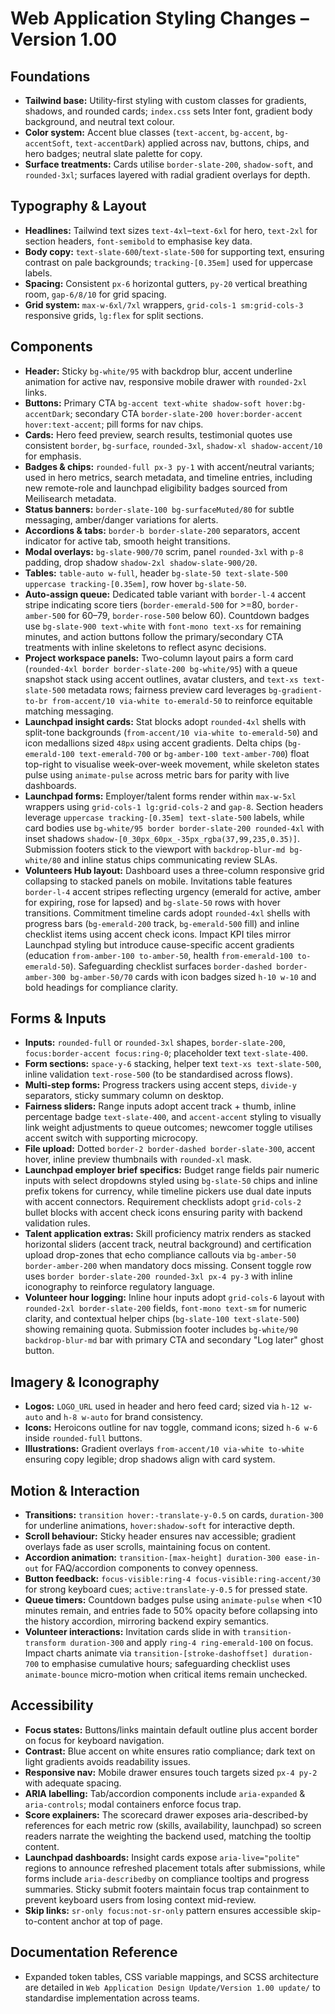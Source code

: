 # Web Application Styling Changes – Version 1.00

## Foundations
- **Tailwind base:** Utility-first styling with custom classes for gradients, shadows, and rounded cards; `index.css` sets Inter font, gradient body background, and neutral text colour.
- **Color system:** Accent blue classes (`text-accent`, `bg-accent`, `bg-accentSoft`, `text-accentDark`) applied across nav, buttons, chips, and hero badges; neutral slate palette for copy.
- **Surface treatments:** Cards utilise `border-slate-200`, `shadow-soft`, and `rounded-3xl`; surfaces layered with radial gradient overlays for depth.

## Typography & Layout
- **Headlines:** Tailwind text sizes `text-4xl`–`text-6xl` for hero, `text-2xl` for section headers, `font-semibold` to emphasise key data.
- **Body copy:** `text-slate-600`/`text-slate-500` for supporting text, ensuring contrast on pale backgrounds; `tracking-[0.35em]` used for uppercase labels.
- **Spacing:** Consistent `px-6` horizontal gutters, `py-20` vertical breathing room, `gap-6/8/10` for grid spacing.
- **Grid system:** `max-w-6xl/7xl` wrappers, `grid-cols-1 sm:grid-cols-3` responsive grids, `lg:flex` for split sections.

## Components
- **Header:** Sticky `bg-white/95` with backdrop blur, accent underline animation for active nav, responsive mobile drawer with `rounded-2xl` links.
- **Buttons:** Primary CTA `bg-accent text-white shadow-soft hover:bg-accentDark`; secondary CTA `border-slate-200 hover:border-accent hover:text-accent`; pill forms for nav chips.
- **Cards:** Hero feed preview, search results, testimonial quotes use consistent `border`, `bg-surface`, `rounded-3xl`, `shadow-xl shadow-accent/10` for emphasis.
- **Badges & chips:** `rounded-full px-3 py-1` with accent/neutral variants; used in hero metrics, search metadata, and timeline entries, including new remote-role and launchpad eligibility badges sourced from Meilisearch metadata.
- **Status banners:** `border-slate-100 bg-surfaceMuted/80` for subtle messaging, amber/danger variations for alerts.
- **Accordions & tabs:** `border-b border-slate-200` separators, accent indicator for active tab, smooth height transitions.
- **Modal overlays:** `bg-slate-900/70` scrim, panel `rounded-3xl` with `p-8` padding, drop shadow `shadow-2xl shadow-slate-900/20`.
- **Tables:** `table-auto w-full`, header `bg-slate-50 text-slate-500 uppercase tracking-[0.35em]`, row hover `bg-slate-50`.
- **Auto-assign queue:** Dedicated table variant with `border-l-4` accent stripe indicating score tiers (`border-emerald-500` for >=80, `border-amber-500` for 60–79, `border-rose-500` below 60). Countdown badges use `bg-slate-900 text-white` with `font-mono text-xs` for remaining minutes, and action buttons follow the primary/secondary CTA treatments with inline skeletons to reflect async decisions.
- **Project workspace panels:** Two-column layout pairs a form card (`rounded-4xl border border-slate-200 bg-white/95`) with a queue snapshot stack using accent outlines, avatar clusters, and `text-xs text-slate-500` metadata rows; fairness preview card leverages `bg-gradient-to-br from-accent/10 via-white to-emerald-50` to reinforce equitable matching messaging.
- **Launchpad insight cards:** Stat blocks adopt `rounded-4xl` shells with split-tone backgrounds (`from-accent/10 via-white to-emerald-50`) and icon medallions sized `48px` using accent gradients. Delta chips (`bg-emerald-100 text-emerald-700` or `bg-amber-100 text-amber-700`) float top-right to visualise week-over-week movement, while skeleton states pulse using `animate-pulse` across metric bars for parity with live dashboards.
- **Launchpad forms:** Employer/talent forms render within `max-w-5xl` wrappers using `grid-cols-1 lg:grid-cols-2` and `gap-8`. Section headers leverage `uppercase tracking-[0.35em] text-slate-500` labels, while card bodies use `bg-white/95 border border-slate-200 rounded-4xl` with inset shadows `shadow-[0_30px_60px_-35px_rgba(37,99,235,0.35)]`. Submission footers stick to the viewport with `backdrop-blur-md bg-white/80` and inline status chips communicating review SLAs.
- **Volunteers Hub layout:** Dashboard uses a three-column responsive grid collapsing to stacked panels on mobile. Invitations table features `border-l-4` accent stripes reflecting urgency (emerald for active, amber for expiring, rose for lapsed) and `bg-slate-50` rows with hover transitions. Commitment timeline cards adopt `rounded-4xl` shells with progress bars (`bg-emerald-200` track, `bg-emerald-500` fill) and inline checklist items using accent check icons. Impact KPI tiles mirror Launchpad styling but introduce cause-specific accent gradients (education `from-amber-100 to-amber-50`, health `from-emerald-100 to-emerald-50`). Safeguarding checklist surfaces `border-dashed border-amber-300 bg-amber-50/70` cards with icon badges sized `h-10 w-10` and bold headings for compliance clarity.

## Forms & Inputs
- **Inputs:** `rounded-full` or `rounded-3xl` shapes, `border-slate-200`, `focus:border-accent focus:ring-0`; placeholder text `text-slate-400`.
- **Form sections:** `space-y-6` stacking, helper text `text-xs text-slate-500`, inline validation `text-rose-500` (to be standardised across flows).
- **Multi-step forms:** Progress trackers using accent steps, `divide-y` separators, sticky summary column on desktop.
- **Fairness sliders:** Range inputs adopt accent track + thumb, inline percentage badge `text-slate-400`, and `accent-accent` styling to visually link weight adjustments to queue outcomes; newcomer toggle utilises accent switch with supporting microcopy.
- **File upload:** Dotted `border-2 border-dashed border-slate-300`, accent hover, inline preview thumbnails with `rounded-xl` mask.
- **Launchpad employer brief specifics:** Budget range fields pair numeric inputs with select dropdowns styled using `bg-slate-50` chips and inline prefix tokens for currency, while timeline pickers use dual date inputs with accent connectors. Requirement checklists adopt `grid-cols-2` bullet blocks with accent check icons ensuring parity with backend validation rules.
- **Talent application extras:** Skill proficiency matrix renders as stacked horizontal sliders (accent track, neutral background) and certification upload drop-zones that echo compliance callouts via `bg-amber-50 border-amber-200` when mandatory docs missing. Consent toggle row uses `border border-slate-200 rounded-3xl px-4 py-3` with inline iconography to reinforce regulatory language.
- **Volunteer hour logging:** Inline hour inputs adopt `grid-cols-6` layout with `rounded-2xl border-slate-200` fields, `font-mono text-sm` for numeric clarity, and contextual helper chips (`bg-slate-100 text-slate-500`) showing remaining quota. Submission footer includes `bg-white/90 backdrop-blur-md` bar with primary CTA and secondary "Log later" ghost button.

## Imagery & Iconography
- **Logos:** `LOGO_URL` used in header and hero feed card; sized via `h-12 w-auto` and `h-8 w-auto` for brand consistency.
- **Icons:** Heroicons outline for nav toggle, command icons; sized `h-6 w-6` inside `rounded-full` buttons.
- **Illustrations:** Gradient overlays `from-accent/10 via-white to-white` ensuring copy legible; drop shadows align with card system.

## Motion & Interaction
- **Transitions:** `transition hover:-translate-y-0.5` on cards, `duration-300` for underline animations, `hover:shadow-soft` for interactive depth.
- **Scroll behaviour:** Sticky header ensures nav accessible; gradient overlays fade as user scrolls, maintaining focus on content.
- **Accordion animation:** `transition-[max-height] duration-300 ease-in-out` for FAQ/accordion components to convey openness.
- **Button feedback:** `focus-visible:ring-4 focus-visible:ring-accent/30` for strong keyboard cues; `active:translate-y-0.5` for pressed state.
- **Queue timers:** Countdown badges pulse using `animate-pulse` when <10 minutes remain, and entries fade to 50% opacity before collapsing into the history accordion, mirroring backend expiry semantics.
- **Volunteer interactions:** Invitation cards slide in with `transition-transform duration-300` and apply `ring-4 ring-emerald-100` on focus. Impact charts animate via `transition-[stroke-dashoffset] duration-700` to emphasise cumulative hours; safeguarding checklist uses `animate-bounce` micro-motion when critical items remain unchecked.

## Accessibility
- **Focus states:** Buttons/links maintain default outline plus accent border on focus for keyboard navigation.
- **Contrast:** Blue accent on white ensures ratio compliance; dark text on light gradients avoids readability issues.
- **Responsive nav:** Mobile drawer ensures touch targets sized `px-4 py-2` with adequate spacing.
- **ARIA labelling:** Tab/accordion components include `aria-expanded` & `aria-controls`; modal containers enforce focus trap.
- **Score explainers:** The scorecard drawer exposes aria-described-by references for each metric row (skills, availability, launchpad) so screen readers narrate the weighting the backend used, matching the tooltip content.
- **Launchpad dashboards:** Insight cards expose `aria-live="polite"` regions to announce refreshed placement totals after submissions, while forms include `aria-describedby` on compliance tooltips and progress summaries. Sticky submit footers maintain focus trap containment to prevent keyboard users from losing context mid-review.
- **Skip links:** `sr-only focus:not-sr-only` pattern ensures accessible skip-to-content anchor at top of page.

## Documentation Reference
- Expanded token tables, CSS variable mappings, and SCSS architecture are detailed in `Web Application Design Update/Version 1.00 update/` to standardise implementation across teams.
